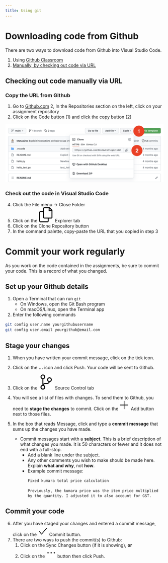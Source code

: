 ```yaml
---
title: Using git
---
```


# Downloading code from Github

There are two ways to download code from Github into Visual Studio Code.

1. Using [Github Classroom](classroom.md)
2. [Manually, by checking out code via URL](#checking-out-code-manually-via-url)

## Checking out code manually via URL

### Copy the URL from Github

1. Go to [Github.com](https://github.com/)
2, In the Repositories section on the left, click on your assignment repository
3. Click on the Code button (1) and click the copy button (2)

![Checkout from Github](img/checkout.png)

### Check out the code in Visual Studio Code

4. Click the File menu → Close Folder
5. Click on the ![Explorer](../img/files.svg) Explorer tab
6. Click on the Clone Repository button
7. In the command palette, copy-paste the URL that you copied in step 3

# Commit your work regularly

As you work on the code contained in the assignments, be sure to commit your code. This is a record of what you changed.

## Set up your Github details

1. Open a Terminal that can run ``git``
   - On Windows, open the Git Bash program
   - On macOS/Linux, open the Terminal app
2. Enter the following commands

```bash
git config user.name yourgithubusername
git config user.email yourgithub@email.com
```

## Stage your changes

1. When you have written your commit message, click on the tick icon.
2. Click on the **…** icon and click Push. Your code will be sent to Github.

3. Click on the ![Source Control](../img/source-control.svg) Source Control tab
4. You will see a list of files with changes. To send them to Github, you need to **stage the changes** to commit. Click on the ![Add](../img/add.svg) Add button next to those files.
5. In the box that reads Message, click and type a **commit message** that sums up the changes you have made.

   - Commit messages start with a **subject**. This is a brief description of what changes you made. It is 50 characters or fewer and it does not end with a full-stop.
      - Add a blank line under the subject.
      - Any other comments you wish to make should be made here. Explain **what and why**, not **how**.
      - Example commit message:
         ```
         Fixed kumara total price calculation

         Previously, the kumara price was the item price multiplied by the quantity. I adjusted it to also account for GST.
         ```

## Commit your code

6. After you have staged your changes and entered a commit message, click on the ![Commit](../img/check.svg) Commit button.
7. There are two ways to push the commit(s) to Github:
   1. Click on the Sync Changes button (if it is showing), **or**
   2. Click on the ![Ellipsis](../img/ellipsis.svg) button then click Push.